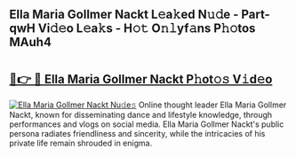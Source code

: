 ## Ella Maria Gollmer Nackt L𝚎a𝚔ed N𝚞𝚍e - Part-qwH Vi𝚍𝚎o L𝚎a𝚔s - H𝚘𝚝 O𝚗𝚕yf𝚊ns P𝚑𝚘tos MAuh4

# <h2><a href="http://kfd4x8p.oniu.top/?m=Ella+Maria+Gollmer+Nackt">🔗👉 🔴 Ella Maria Gollmer Nackt P𝚑ot𝚘𝚜 V𝚒d𝚎o</a></h2>

[![Ella Maria Gollmer Nackt Nu𝚍e𝚜](https://i.imgur.com/0qMVB7G.gif)](http://kfd4x8p.oniu.top/?m=Ella+Maria+Gollmer+Nackt)
Online thought leader Ella Maria Gollmer Nackt, known for disseminating dance and lifestyle knowledge, through performances and vlogs on social media. Ella Maria Gollmer Nackt's public persona radiates friendliness and sincerity, while the intricacies of his private life remain shrouded in enigma.  
